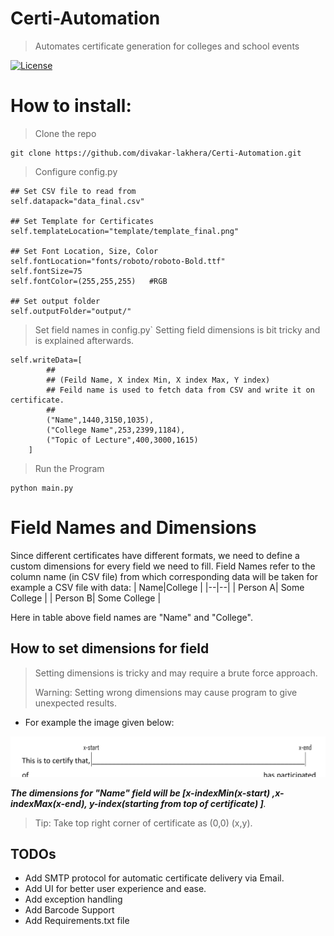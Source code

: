 
# Certi-Automation
> Automates certificate generation for colleges and school events
> 
[![License](http://img.shields.io/:license-mit-blue.svg?style=flat-square)](http://badges.mit-license.org)

# How to install:
> Clone the repo 

    git clone https://github.com/divakar-lakhera/Certi-Automation.git

	
	

> Configure config.py

    ## Set CSV file to read from
    self.datapack="data_final.csv"  
    
    ## Set Template for Certificates
    self.templateLocation="template/template_final.png"  
	
	## Set Font Location, Size, Color
    self.fontLocation="fonts/roboto/roboto-Bold.ttf"
    self.fontSize=75
    self.fontColor=(255,255,255)   #RGB

	## Set output folder
    self.outputFolder="output/"

>Set field names in config.py`
>Setting field dimensions is bit tricky and is explained afterwards.

    self.writeData=[
            ##
            ## (Feild Name, X index Min, X index Max, Y index)
            ## Feild name is used to fetch data from CSV and write it on certificate.
            ##
            ("Name",1440,3150,1035),
            ("College Name",253,2399,1184),
            ("Topic of Lecture",400,3000,1615)
        ]

> Run the Program
	
	python main.py

# Field Names and Dimensions
Since different certificates have different formats, we need to define a custom dimensions for every field we need to fill.
Field Names refer to the column name (in CSV file) from which corresponding data will be taken for example a CSV file with data:
|  Name|College |
|--|--|
| Person A| Some College  |
| Person B| Some College  |

Here in table above field names are "Name" and "College".

## How to set dimensions for field

> Setting dimensions is tricky and may require a brute force approach.
> 
> Warning: Setting wrong dimensions may cause program to give unexpected results.
> 
* For example the image given below:

![enter image description here](https://github.com/divakar-lakhera/Certi-Automation/blob/master/template_withSign.png)

****The dimensions for "Name" field will be [x-indexMin(x-start) ,x-indexMax(x-end), y-index(starting from top of certificate) ]***.*

> Tip: Take top right corner of certificate as (0,0) (x,y).

 ## TODOs
 

 - Add SMTP protocol for automatic certificate delivery via Email.
 - Add UI for better user experience and ease.
 - Add exception handling
 - Add Barcode Support
 - Add Requirements.txt file
